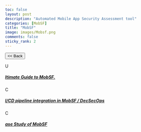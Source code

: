 ```yaml
---
toc: false
layout: post
description: "Automated Mobile App Security Assessment tool"
categories: [MobSF]
title: "MobSF"
image: images/Mobsf.png
comments: false
sticky_rank: 2
---
```


<button class="back-button" onclick="window.history.back()"><< Back</button>

<div class="bg-light py-5 layoutbox-design">
   <div class="container">
      <!-- Row  -->
      <div class="row">
         <!-- Column -->
         <div class="col-md-6 offset-md-3 wrap-layoutbox-box">
            <div class="card card-shadow border-0 mb-4">
               <div class="card-body d-flex">
                  <div class="mb-2 text-success-gradiant icon-size">U</div>
                  <!-- <div class=""> -->
                     <h5 class="font-weight-medium"><a href="https://aviyeldevrel.github.io/Aviyel-Blogs-Review/ultimate-guide-mobsf/" class="linking">ltimate Guide to MobSF.</a></h5>
                  <!-- </div> -->
               </div>
            </div>
         </div>
         <!--  -->
         <!-- Column -->
         <div class="col-md-6 offset-md-3 wrap-layoutbox-box">
            <div class="card card-shadow border-0 mb-4">
               <div class="card-body d-flex">
                  <div class="mb-2 text-success-gradiant icon-size">C</div>
                  <div class="">
                     <h5 class="font-weight-medium"><a href="https://aviyeldevrel.github.io/Aviyel-Blogs-Review/cicd-pipeline-integration-mobsf/" class="linking">I/CD pipeline integration in MobSF / DecSecOps</a></h5>
                  </div>
               </div>
            </div>
         </div>
         <!--  -->
         <!-- Column -->
         <div class="col-md-6 offset-md-3 wrap-layoutbox-box">
            <div class="card card-shadow border-0 mb-4">
               <div class="card-body d-flex">
                  <div class="mb-2 text-success-gradiant icon-size">C</div>
                  <div class="">
                     <h5 class="font-weight-medium"><a href="https://aviyeldevrel.github.io/Aviyel-Blogs-Review/case-study-of-mobsf/" class="linking">ase Study of MobSF</a></h5>
                  </div>
               </div>
            </div>
         </div>
         <!--  -->
          <!-- Column -->
         <!-- <div class="col-md-6 offset-md-3 wrap-layoutbox-box">
            <div class="card card-shadow border-0 mb-4">
               <div class="card-body d-flex">
                  <div class="mb-2 text-success-gradiant icon-size">U</div>
                  <div class="">
                     <h5 class="font-weight-medium"><a href="https://aviyeldevrel.github.io/Aviyel-Blogs-Review/config-different-database-mobsf/" class="linking">niversity</a></h5>
                  </div>
               </div>
            </div>
         </div> -->
         <!--  -->
         <!-- Column -->
         <!-- <div class="col-md-6 offset-md-3 wrap-layoutbox-box">
            <div class="card card-shadow border-0 mb-4">
               <div class="card-body d-flex">
                  <div class="mb-2 text-success-gradiant icon-size">E</div>
                  <div class="">
                     <h5 class="font-weight-medium"><a href="https://aviyeldevrel.github.io/Aviyel-Blogs-Review/config-different-database-mobsf/" class="linking">Books</a></h5>
                  </div>
               </div>
            </div>
         </div> -->
         <!--  -->
      </div>
   </div>
</div>
